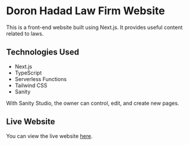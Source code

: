 # Doron Hadad Law Firm Website

This is a front-end website built using Next.js. It provides useful content related to laws. 

## Technologies Used
- Next.js
- TypeScript
- Serverless Functions
- Tailwind CSS
- Sanity

With Sanity Studio, the owner can control, edit, and create new pages.

## Live Website
You can view the live website [here](https://frontend-doron-law-barel31.vercel.app).